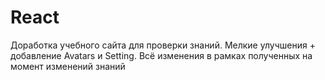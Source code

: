# React
Доработка учебного сайта для проверки знаний. Мелкие улучшения + добавление  Avatars и Setting. Всё изменения в рамках полученных на момент изменений знаний
